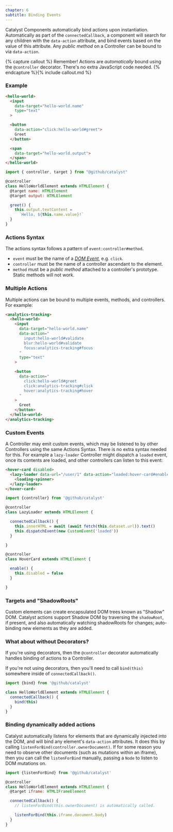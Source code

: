 ```yaml
---
chapter: 6
subtitle: Binding Events
---
```


Catalyst Components automatically bind actions upon instantiation. Automatically as part of the `connectedCallback`, a component will search for any children with the `data-action` attribute, and bind events based on the value of this attribute. Any _public method_ on a Controller can be bound to via `data-action`.

{% capture callout %}
Remember! Actions are _automatically_ bound using the `@controller` decorator. There's no extra JavaScript code needed.
{% endcapture %}{% include callout.md %}

### Example

<div class="d-flex my-4">
  <div class="">

```html
<hello-world>
  <input
    data-target="hello-world.name"
    type="text"
  >

  <button
    data-action="click:hello-world#greet">
    Greet
  </button>

  <span
    data-target="hello-world.output">
  </span>
</hello-world>
```

  </div>
  <div class="ml-4">

```js
import { controller, target } from "@github/catalyst"

@controller
class HelloWorldElement extends HTMLElement {
  @target name: HTMLElement
  @target output: HTMLElement

  greet() {
    this.output.textContent =
      `Hello, ${this.name.value}!`
  }
}
```

  </div>
</div>

### Actions Syntax

The actions syntax follows a pattern of `event:controller#method`.

 - `event` must be the name of a [_DOM Event_](https://developer.mozilla.org/en-US/docs/Web/Events), e.g. `click`.
 - `controller` must be the name of a controller ascendant to the element.
 - `method` must be a _public_ _method_ attached to a controller's prototype. Static methods will not work.

### Multiple Actions

Multiple actions can be bound to multiple events, methods, and controllers. For example:

```html
<analytics-tracking>
  <hello-world>
    <input
      data-target="hello-world.name"
      data-action="
        input:hello-world#validate
        blur:hello-world#validate
        focus:analytics-tracking#focus
      "
      type="text"
    >

    <button
      data-action="
        click:hello-world#greet
        click:analytics-tracking#click
        hover:analytics-tracking#hover
      "
    >
      Greet
    </button>
  </hello-world>
</analytics-tracking>
```

### Custom Events

A Controller may emit custom events, which may be listened to by other Controllers using the same Actions Syntax. There is no extra syntax needed for this. For example a `lazy-loader` Controller might dispatch a `loaded` event, once its contents are loaded, and other controllers can listen to this event:

```html
<hover-card disabled>
  <lazy-loader data-url="/user/1" data-action="loaded:hover-card#enable">
    <loading-spinner>
  </lazy-loader>
</hover-card>
```

```js
import {controller} from '@github/catalyst'

@controller
class LazyLoader extends HTMLElement {

  connectedCallback() {
    this.innerHTML = await (await fetch(this.dataset.url)).text()
    this.dispatchEvent(new CustomEvent('loaded'))
  }

}

@controller
class HoverCard extends HTMLElement {

  enable() {
    this.disabled = false
  }

}
```

### Targets and "ShadowRoots"

Custom elements can create encapsulated DOM trees known as "Shadow" DOM. Catalyst actions support Shadow DOM by traversing the `shadowRoot`, if present, and also automatically watching shadowRoots for changes; auto-binding new elements as they are added.

### What about without Decorators?

If you're using decorators, then the `@controller` decorator automatically handles binding of actions to a Controller.

If you're not using decorators, then you'll need to call `bind(this)` somewhere inside of `connectedCallback()`.

```js
import {bind} from '@github/catalyst'

class HelloWorldElement extends HTMLElement {
  connectedCallback() {
    bind(this)
  }
}
```

### Binding dynamically added actions

Catalyst automatically listens for elements that are dynamically injected into the DOM, and will bind any element's `data-action` attributes. It does this by calling `listenForBind(controller.ownerDocument)`. If for some reason you need to observe other documents (such as mutations within an iframe), then you can call the `listenForBind` manually, passing a `Node` to listen to DOM mutations on.

```js
import {listenForBind} from '@github/catalyst'

@controller
class HelloWorldElement extends HTMLElement {
  @target iframe: HTMLIFrameElement

  connectedCallback() {
    // listenForBind(this.ownerDocument) is automatically called.

    listenForBind(this.iframe.document.body)
  }
}
```
